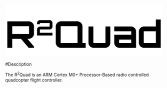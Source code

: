 <p align="center">
<img src="https://raw.githubusercontent.com/bybel/R2-Quadcopter/master/Images/R2Quad%20Logo1.png">
</p>

#Description

The R<sup>2</sup>Quad is an ARM Cortex M0+ Processor-Based radio controlled quadcopter flight controller.
